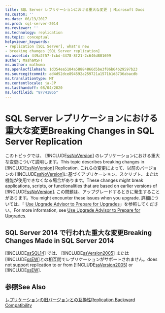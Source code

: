 ```yaml
---
title: SQL Server レプリケーションにおける重大な変更 | Microsoft Docs
ms.custom: ''
ms.date: 06/13/2017
ms.prod: sql-server-2014
ms.reviewer: ''
ms.technology: replication
ms.topic: conceptual
helpviewer_keywords:
- replication [SQL Server], what's new
- breaking changes [SQL Server replication]
ms.assetid: 449a2f57-fcbd-4478-8f21-2c646d801699
author: MashaMSFT
ms.author: mathoma
ms.openlocfilehash: 1d354ea5104a58884866d5be3f06b64b29597b23
ms.sourcegitcommit: ad4d92dce894592a259721a1571b1d8736abacdb
ms.translationtype: MT
ms.contentlocale: ja-JP
ms.lasthandoff: 08/04/2020
ms.locfileid: "87741865"
---
```

# <a name="breaking-changes-in-sql-server-replication"></a><span data-ttu-id="1222d-102">SQL Server レプリケーションにおける重大な変更</span><span class="sxs-lookup"><span data-stu-id="1222d-102">Breaking Changes in SQL Server Replication</span></span>
  <span data-ttu-id="1222d-103">このトピックでは、 [!INCLUDE[ssNoVersion](../../includes/ssnoversion-md.md)] のレプリケーションにおける重大な変更について説明します。</span><span class="sxs-lookup"><span data-stu-id="1222d-103">This topic describes breaking changes in [!INCLUDE[ssNoVersion](../../includes/ssnoversion-md.md)] Replication.</span></span> <span data-ttu-id="1222d-104">これらの変更によって、以前のバージョンの [!INCLUDE[ssNoVersion](../../includes/ssnoversion-md.md)]に基づくアプリケーション、スクリプト、または機能が使用できなくなる場合があります。</span><span class="sxs-lookup"><span data-stu-id="1222d-104">These changes might break applications, scripts, or functionalities that are based on earlier versions of [!INCLUDE[ssNoVersion](../../includes/ssnoversion-md.md)].</span></span> <span data-ttu-id="1222d-105">この問題は、アップグレードするときに発生することがあります。</span><span class="sxs-lookup"><span data-stu-id="1222d-105">You might encounter these issues when you upgrade.</span></span> <span data-ttu-id="1222d-106">詳細については、「 [Use Upgrade Advisor to Prepare for Upgrades](../../sql-server/install/use-upgrade-advisor-to-prepare-for-upgrades.md)」を参照してください。</span><span class="sxs-lookup"><span data-stu-id="1222d-106">For more information, see [Use Upgrade Advisor to Prepare for Upgrades](../../sql-server/install/use-upgrade-advisor-to-prepare-for-upgrades.md).</span></span>  
  
## <a name="breaking-changes-made-in-sql-server-2014"></a><span data-ttu-id="1222d-107">SQL Server 2014 で行われた重大な変更</span><span class="sxs-lookup"><span data-stu-id="1222d-107">Breaking Changes Made in SQL Server 2014</span></span>  
 [!INCLUDE[ssSQL14](../../includes/sssql14-md.md)] <span data-ttu-id="1222d-108">では、 [!INCLUDE[ssVersion2005](../../includes/ssversion2005-md.md)] または [!INCLUDE[ssEW](../../includes/ssew-md.md)]との相互間でレプリケーションがサポートされません。</span><span class="sxs-lookup"><span data-stu-id="1222d-108">does not support replication to or from [!INCLUDE[ssVersion2005](../../includes/ssversion2005-md.md)] or [!INCLUDE[ssEW](../../includes/ssew-md.md)].</span></span>  
  
## <a name="see-also"></a><span data-ttu-id="1222d-109">参照</span><span class="sxs-lookup"><span data-stu-id="1222d-109">See Also</span></span>  
 [<span data-ttu-id="1222d-110">レプリケーションの旧バージョンとの互換性</span><span class="sxs-lookup"><span data-stu-id="1222d-110">Replication Backward Compatibility</span></span>](replication-backward-compatibility.md)  
  
  
